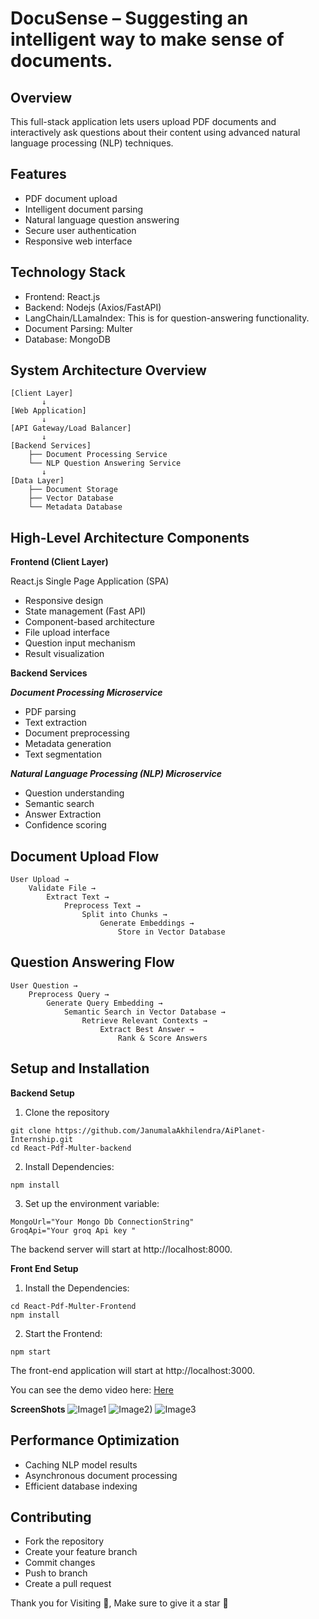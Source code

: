 # DocuSense – Suggesting an intelligent way to make sense of documents.

## Overview
This full-stack application lets users upload PDF documents and interactively ask questions about their content using advanced natural language processing (NLP) techniques.

## Features
* PDF document upload
* Intelligent document parsing
* Natural language question answering
* Secure user authentication
* Responsive web interface

## Technology Stack
* Frontend: React.js
* Backend: Nodejs (Axios/FastAPI)
* LangChain/LLamaIndex: This is for question-answering functionality.
* Document Parsing: Multer
* Database: MongoDB

## System Architecture Overview
```
[Client Layer]
       ↓
[Web Application]
       ↓
[API Gateway/Load Balancer]
       ↓
[Backend Services]
    ├── Document Processing Service
    └── NLP Question Answering Service
       ↓
[Data Layer]
    ├── Document Storage
    ├── Vector Database
    └── Metadata Database
```

## High-Level Architecture Components

**Frontend (Client Layer)**

React.js Single Page Application (SPA)
* Responsive design
* State management (Fast API)
* Component-based architecture
* File upload interface
* Question input mechanism
* Result visualization

**Backend Services**


***Document Processing Microservice***

* PDF parsing
* Text extraction
* Document preprocessing
* Metadata generation
* Text segmentation

***Natural Language Processing (NLP) Microservice***

* Question understanding
* Semantic search
* Answer Extraction
* Confidence scoring

## Document Upload Flow
```
User Upload → 
    Validate File → 
        Extract Text → 
            Preprocess Text → 
                Split into Chunks → 
                    Generate Embeddings → 
                        Store in Vector Database
```
## Question Answering Flow
```
User Question → 
    Preprocess Query → 
        Generate Query Embedding → 
            Semantic Search in Vector Database → 
                Retrieve Relevant Contexts → 
                    Extract Best Answer → 
                        Rank & Score Answers
```

## Setup and Installation

**Backend Setup**

1. Clone the repository
```
git clone https://github.com/JanumalaAkhilendra/AiPlanet-Internship.git
cd React-Pdf-Multer-backend
```
2. Install Dependencies:
```
npm install
```
3. Set up the environment variable:
```
MongoUrl="Your Mongo Db ConnectionString"
GroqApi="Your groq Api key "
```
The backend server will start at http://localhost:8000.


**Front End Setup** 

1. Install the Dependencies:
```
cd React-Pdf-Multer-Frontend
npm install
```
2. Start the Frontend:
```
npm start
```
The front-end application will start at http://localhost:3000.

You can see the demo video here:
<a href="https://youtu.be/0yHiPcN1ahk" > Here </a>

**ScreenShots**
![Image1](https://github.com/user-attachments/assets/7966a8b7-bac9-4589-acab-50fd340b22ea)
![Image2)](https://github.com/user-attachments/assets/2b52104d-93ae-4b17-bc87-4ff4e96f782b)
![Image3](https://github.com/user-attachments/assets/2e21bf8d-9edf-49fd-8778-cfd0aa55f453)

## Performance Optimization
* Caching NLP model results
* Asynchronous document processing
* Efficient database indexing

## Contributing

* Fork the repository
* Create your feature branch
* Commit changes
* Push to branch
* Create a pull request

Thank you for Visiting 💓, Make sure to give it a star 🌟



